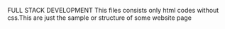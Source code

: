FULL STACK DEVELOPMENT
This files consists only html codes without css.This are just the sample or structure of some website page
